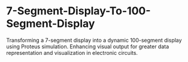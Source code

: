# 7-Segment-Display-To-100-Segment-Display
Transforming a 7-segment display into a dynamic 100-segment display using Proteus simulation. Enhancing visual output for greater data representation and visualization in electronic circuits.
